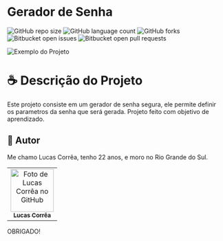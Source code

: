 # Gerador de Senha

![GitHub repo size](https://img.shields.io/github/repo-size/correa0105/GeradorDeSenha?style=for-the-badge)
![GitHub language count](https://img.shields.io/github/languages/count/correa0105/GeradorDeSenha?style=for-the-badge)
![GitHub forks](https://img.shields.io/github/forks/correa0105/GeradorDeSenha?style=for-the-badge)
![Bitbucket open issues](https://img.shields.io/bitbucket/issues/correa0105/GeradorDeSenha?style=for-the-badge)
![Bitbucket open pull requests](https://img.shields.io/bitbucket/pr-raw/correa0105/GeradorDeSenha?style=for-the-badge)

<img src="./assets/exemplo.JPG" alt="Exemplo do Projeto">

# ☕ Descrição do Projeto

Este projeto consiste em um gerador de senha segura, ele permite definir os parametros da senha que será gerada.
Projeto feito com objetivo de aprendizado.

## 🤝 Autor

Me chamo Lucas Corrêa, tenho 22 anos, e moro no Rio Grande do Sul.

<table>
  <tr>
    <td align="center">
      <a href="https://www.linkedin.com/in/correalucas0105/">
        <img src="https://media-exp1.licdn.com/dms/image/C4D03AQH5e4dHCNg-lA/profile-displayphoto-shrink_200_200/0/1656952608892?e=1664409600&v=beta&t=I5TvYIy4Bs9zaQYMGjhgjBxbcS2jwh3ubYGcJU3boLk" width="100px;" alt="Foto de Lucas Corrêa no GitHub"/><br>
        <sub>
            <b>Lucas Corrêa</b>
        </sub>
      </a>
    </td>
</table>

OBRIGADO!
